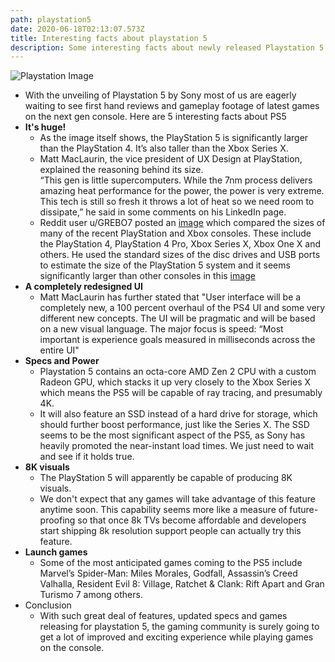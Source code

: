 ```yaml
---
path: playstation5
date: 2020-06-18T02:13:07.573Z
title: Interesting facts about playstation 5
description: Some interesting facts about newly released Playstation 5
---
```

![Playstation Image](https://res.cloudinary.com/dk22rcdch/image/upload/v1592446786/Blogimages/bench-576129_1280_nzti71.png "Image by OpenClipart-Vectors from Pixabay ")

* With the unveiling of Playstation 5 by Sony most of us are eagerly waiting to see first hand reviews and gameplay footage of latest games on the next gen console. Here are 5 interesting facts about PS5
* **It's huge!**
  * As the image itself shows, the PlayStation 5 is significantly larger than the PlayStation 4. It’s also taller than the Xbox Series X.  
  * Matt MacLaurin, the vice president of UX Design at PlayStation, explained the reasoning behind its size.\
    “This gen is little supercomputers. While the 7nm process delivers amazing heat performance for the power, the power is very extreme. This tech is still so fresh it throws a lot of heat so we need room to dissipate,” he said in some comments on his LinkedIn page.   
  * Reddit user u/GREBO7 posted an [image](https://www.reddit.com/r/XboxSeriesX/comments/h7cmty/updated_console_sizes_compared/) which compared the sizes of many of the recent PlayStation and Xbox consoles. These include the PlayStation 4, PlayStation 4 Pro, Xbox Series X, Xbox One X and others. He used the standard sizes of the disc drives and USB ports to estimate the size of the PlayStation 5 system and it seems significantly larger than other consoles in this [image](https://preview.redd.it/m68gq2vi8e451.png?width=2868&format=png&auto=webp&s=9e00cbac6967e6cc65d7af41da370e66b2f31fbb)
* **A completely redesigned UI**
  * Matt MacLaurin has further stated that "User interface will be a completely new, a 100 percent overhaul of the PS4 UI and some very different new concepts. The UI will be pragmatic and will be based on a new visual language. The major focus is speed: “Most important is experience goals measured in milliseconds across the entire UI"
* **Specs and Power**
  * Playstation 5 contains an octa-core AMD Zen 2 CPU with a custom Radeon GPU, which stacks it up very closely to the Xbox Series X which means the PS5 will be capable of ray tracing, and presumably 4K. 
  * It will also feature an SSD instead of a hard drive for storage, which should further boost performance, just like the Series X. The SSD seems to be the most significant aspect of the PS5, as Sony has heavily promoted the near-instant load times. We just need to wait and see if it holds true.
* **8K visuals**
  * The PlayStation 5 will apparently be capable of producing 8K visuals.
  * We don't expect that any games will take advantage of this feature anytime soon. This capability seems more like a measure of future-proofing so that once 8k TVs become affordable and developers start shipping 8k resolution support people can actually try this feature.
* **Launch games**
  * Some of the most anticipated games coming to the PS5 include Marvel’s Spider-Man: Miles Morales, Godfall, Assassin’s Creed Valhalla, Resident Evil 8: Village, Ratchet & Clank: Rift Apart and Gran Turismo 7 among others.
* Conclusion
  * With such great deal of features, updated specs and games releasing for playstation 5, the gaming community is surely going to get a lot of improved and exciting experience while playing games on the console.
